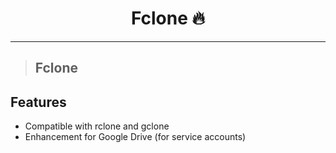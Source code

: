 <h1 align="center">Fclone 🔥</h1> 

<hr>

> ## Fclone

## Features

  * Compatible with rclone and gclone
  * Enhancement for Google Drive (for service accounts)

